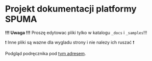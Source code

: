 # Projekt dokumentacji platformy SPUMA

**!!! Uwaga !!!**
Proszę edytowac pliki tylko w katalogu `_docs` i `_samples`!!!

:exclamation: Inne pliki są wazne dla wygladu strony i nie nalezy ich ruszać :exclamation: 

Podgląd podręcznika pod [tym adresem](https://altabsa.github.io/SPUMA_Inf/).
